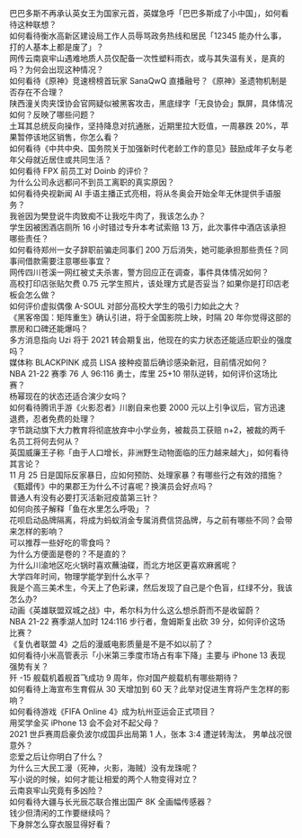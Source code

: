 巴巴多斯不再承认英女王为国家元首，英媒急呼「巴巴多斯成了小中国」，如何看待这种联想？  
如何看待衡水高新区建设局工作人员辱骂政务热线和居民「12345 能办什么事，打的人基本上都是废了」？  
网传云南哀牢山遇难地质人员仅配备一次性塑料雨衣，或与其失温有关，是真的吗？为何会出现这种情况？  
如何看待《原神》竞速榜榜首玩家 SanaQwQ 直播融号？《原神》圣遗物机制是否存在不合理？  
陕西潼关肉夹馍协会官网疑似被黑客攻击，黑底绿字「无良协会」飘屏，具体情况如何？反映了哪些问题？  
土耳其总统反向操作，坚持降息对抗通胀，近期里拉大贬值，一周暴跌 20%，苹果暂停该地区销售，你怎么看？  
如何看待《中共中央、国务院关于加强新时代老龄工作的意见》鼓励成年子女与老年父母就近居住或共同生活？  
如何看待 FPX 前员工对 Doinb 的评价？  
为什么公司永远都问不到员工离职的真实原因？  
如何看待央视新闻 AI 手语主播正式亮相，将从冬奥会开始全年无休提供手语服务？  
我爸因为樊登说牛肉致痴不让我吃牛肉了，我该怎么办？  
学生因被困酒店厕所 16 小时错过专升本考试索赔 13 万，此次事件中酒店该承担哪些责任？  
如何看待郑州一女子辞职前骗走同事们 200 万后消失，她可能承担那些责任？同事间借款需要注意哪些事宜？  
网传四川苍溪一网红被丈夫杀害，警方回应正在调查，事件具体情况如何？  
高校打印店张贴欠费 0.75 元学生照片，该处理方式是否妥当？如果你是打印店老板会怎么做？  
如何评价虚拟偶像 A-SOUL 对部分高校大学生的吸引力如此之大？  
《黑客帝国：矩阵重生》确认引进，将于全国影院上映，时隔 20 年你觉得这部的票房和口碑还能爆吗？  
多方消息指向 Uzi 将于 2021 转会期复出，他现在的实力状态还能适应职业的强度吗？  
媒体称 BLACKPINK 成员 LISA 接种疫苗后确诊感染新冠，目前情况如何？  
NBA 21-22 赛季 76 人 96:116 勇士，库里 25+10 带队逆转，如何评价这场比赛？  
杨幂现在的状态还适合演少女吗？  
如何看待腾讯手游《火影忍者》川剧自来也要 2000 元以上引争议后，官方迅速退费，忍者免费的处理？  
字节跳动旗下大力教育将彻底放弃中小学业务，被裁员工获赔 n+2，被裁的两千名员工将何去何从？  
英国威廉王子称「由于人口增长，非洲野生动物面临的压力越来越大」，如何看待其言论？  
11 月 25 日是国际反家暴日，应如何预防、处理家暴？有哪些行之有效的措施？  
《甄嬛传》中的果郡王为什么不讨喜呢？换演员会好点吗？  
普通人有没有必要打灭活新冠疫苗第三针？  
如何向孩子解释「鱼在水里怎么呼吸」？  
花呗启动品牌隔离，将成为蚂蚁消金专属消费信贷品牌，与之前有哪些不同？会带来怎样的影响？  
可以推荐一些好吃的零食吗？  
为什么方便面是卷的？不是直的？  
为什么川渝地区吃火锅时喜欢蘸油碟，而北方地区更喜欢麻酱呢？  
大学四年时间，物理学能学到什么水平？  
我是个高三美术生，今天上了色彩课，然后发现了自己是个色盲，红绿不分，我该怎么办?  
动画《英雄联盟双城之战》中，希尔科为什么这么想杀蔚而不是收留蔚？  
NBA 21-22 赛季湖人加时 124:116 步行者，詹姆斯复出砍 39 分，如何评价这场比赛？  
《复仇者联盟 4》之后的漫威电影质量是不是不如以前了？  
如何看待小米高管表示「小米第三季度市场占有率下降」主要与 iPhone 13 表现强势有关？  
歼 -15 舰载机着舰首飞成功 9 周年，你对国产舰载机有哪些期待？  
如何看待上海宣布生育假从 30 天增加到 60 天？此举对促进生育将产生怎样的影响？  
如何看待游戏《FIFA Online 4》成为杭州亚运会正式项目？  
用奖学金买 iPhone 13 会不会对不起父母？  
2021 世乒赛周启豪负波尔成国乒出局第 1 人，张本 3:4 遭逆转淘汰， 男单战况很意外？  
恋爱之后让你明白了什么？  
为什么三大民工漫（死神，火影，海贼）没有龙珠呢？  
写小说的时候，如何才能让相爱的两个人物变得对立？  
云南哀牢山究竟有多凶险？  
如何看待大疆与长光辰芯联合推出国产 8K 全画幅传感器？  
钱少但清闲的工作要继续吗？  
下身胖怎么穿衣服显得好看？  
